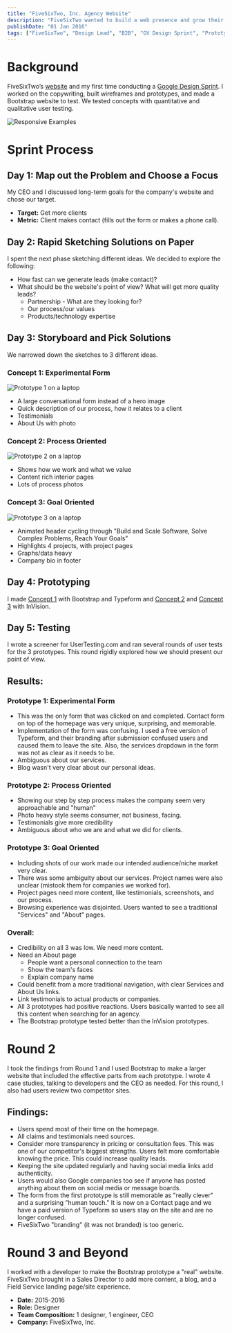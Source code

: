 ```yaml
---
title: "FiveSixTwo, Inc. Agency Website"
description: "FiveSixTwo wanted to build a web presence and grow their clientele. I adapted a Google Design sprint process to build and test three concepts."
publishDate: "01 Jan 2016"
tags: ["FiveSixTwo", "Design Lead", "B2B", "GV Design Sprint", "Prototyping"]
---
```


# Background
FiveSixTwo’s [website](https://web.archive.org/web/20230401042212/https://fivesixtwo.com/) and my first time conducting a [Google Design Sprint](http://www.gv.com/sprint/). I worked on the copywriting, built wireframes and prototypes, and made a Bootstrap website to test. We tested concepts with quantitative and qualitative user testing. 

![Responsive Examples](./562-final.png)

# Sprint Process

## Day 1: Map out the Problem and Choose a Focus
My CEO and I discussed long-term goals for the company's website and chose our target.
- **Target:** Get more clients
- **Metric:** Client makes contact (fills out the form or makes a phone call).

## Day 2: Rapid Sketching Solutions on Paper
I spent the next phase sketching different ideas.
We decided to explore the following:
- How fast can we generate leads (make contact)?
- What should be the website's point of view? What will get more quality leads?
    - Partnership - What are they looking for?
    - Our process/our values
    - Products/technology expertise

## Day 3: Storyboard and Pick Solutions
We narrowed down the sketches to 3 different ideas.

### Concept 1: Experimental Form

![Prototype 1 on a laptop](./562-1.png)
- A large conversational form instead of a hero image
- Quick description of our process, how it relates to a client
- Testimonials
- About Us with photo

### Concept 2: Process Oriented

![Prototype 2 on a laptop](./562-2.png)
- Shows how we work and what we value
- Content rich interior pages
- Lots of process photos

### Concept 3: Goal Oriented

![Prototype 3 on a laptop](./562-3.png)
- Animated header cycling through "Build and Scale Software, Solve Complex Problems, Reach Your Goals"
- Highlights 4 projects, with project pages
- Graphs/data heavy
- Company bio in footer

## Day 4: Prototyping
I made [Concept 1](https://sfroehner.github.io/Round1-a/) with Bootstrap and Typeform and [Concept 2](https://projects.invisionapp.com/share/RV7BQNKKQ#/screens) and [Concept 3](https://projects.invisionapp.com/share/UN79DZLCB#/screens) with InVision.

## Day 5: Testing
I wrote a screener for UserTesting.com and ran several rounds of user tests for the 3 prototypes. This round rigidly explored how we should present our point of view.

## Results:

### Prototype 1: Experimental Form
- This was the only form that was clicked on and completed. Contact form on top of the homepage was very unique, surprising, and memorable.
- Implementation of the form was confusing. I used a free version of Typeform, and their branding after submission confused users and caused them to leave the site. Also, the services dropdown in the form was not as clear as it needs to be.
- Ambiguous about our services.
- Blog wasn't very clear about our personal ideas.

### Prototype 2: Process Oriented
- Showing our step by step process makes the company seem very approachable and "human"
- Photo heavy style seems consumer, not business, facing.
- Testimonials give more credibility
- Ambiguous about who we are and what we did for clients.

### Prototype 3: Goal Oriented
- Including shots of our work made our intended audience/niche market very clear.
- There was some ambiguity about our services. Project names were also unclear (mistook them for companies we worked for).
- Project pages need more content, like testimonials, screenshots, and our process.
- Browsing experience was disjointed. Users wanted to see a traditional "Services" and "About" pages.

### Overall:
- Credibility on all 3 was low. We need more content.
- Need an About page
    - People want a personal connection to the team
    - Show the team's faces
    - Explain company name
- Could benefit from a more traditional navigation, with clear Services and About Us links.
- Link testimonials to actual products or companies.
- All 3 prototypes had positive reactions. Users basically wanted to see all this content when searching for an agency.
- The Bootstrap prototype tested better than the InVision prototypes.

# Round 2
I took the findings from Round 1 and I used Bootstrap to make a larger website that included the effective parts from each prototype. I wrote 4 case studies, talking to developers and the CEO as needed. For this round, I also had users review two competitor sites.

## Findings:
- Users spend most of their time on the homepage.
- All claims and testimonials need sources.
- Consider more transparency in pricing or consultation fees. This was one of our competitor's biggest strengths. Users felt more comfortable knowing the price. This could increase quality leads.
- Keeping the site updated regularly and having social media links add authenticity.
- Users would also Google companies too see if anyone has posted anything about them on social media or message boards.
- The form from the first prototype is still memorable as "really clever" and a surprising "human touch." It is now on a Contact page and we have a paid version of Typeform so users stay on the site and are no longer confused.
- FiveSixTwo "branding" (it was not branded) is too generic.

# Round 3 and Beyond
I worked with a developer to make the Bootstrap prototype a "real" website. FiveSixTwo brought in a Sales Director to add more content, a blog, and a Field Service landing page/site experience.

- **Date:** 2015-2016
- **Role:** Designer
- **Team Composition:** 1 designer, 1 engineer, CEO
- **Company:** FiveSixTwo, Inc.
